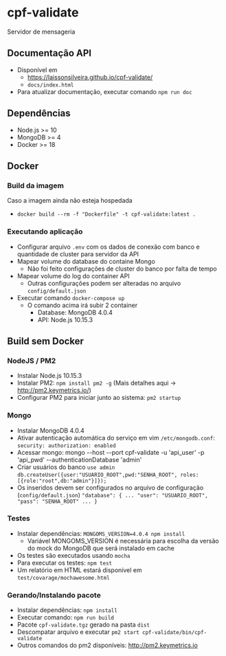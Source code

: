 
# cpf-validate

Servidor de mensageria

## Documentação API

- Disponível em
  - https://laissonsilveira.github.io/cpf-validate/
  - `docs/index.html`
- Para atualizar documentação, executar comando `npm run doc`

## Dependências

- Node.js >= 10
- MongoDB >= 4
- Docker >= 18

## Docker

### Build da imagem

Caso a imagem ainda não esteja hospedada
- `docker build --rm -f "Dockerfile" -t cpf-validate:latest .`

### Executando aplicação

- Configurar arquivo `.env` com os dados de conexão com banco e quantidade de cluster para servidor da API
- Mapear volume do database do containe Mongo
  - Não foi feito configurações de cluster do banco por falta de tempo
- Mapear volume do log do container API
  - Outras configurações podem ser alteradas no arquivo `config/default.json`
- Executar comando `docker-compose up`
  - O comando acima irá subir 2 container
    - Database: MongoDB 4.0.4
    - API: Node.js 10.15.3

## Build sem Docker

### NodeJS / PM2

- Instalar Node.js 10.15.3
- Instalar PM2: `npm install pm2 -g` (Mais detalhes aqui -> http://pm2.keymetrics.io/)
- Configurar PM2 para iniciar junto ao sistema: `pm2 startup`

### Mongo

- Instalar MongoDB 4.0.4
- Ativar autenticação automática do serviço em vim `/etc/mongodb.conf`:
  `security:
    authorization: enabled`
- Acessar mongo: mongo --host <HOSTNAME> --port <PORT> cpf-validate -u 'api_user' -p 'api_pwd' --authenticationDatabase 'admin'
- Criar usuários do banco
  `use admin`
  `db.createUser({user:"USUARIO_ROOT",pwd:"SENHA_ROOT", roles:[{role:"root",db:"admin"}]});`
- Os inseridos devem ser configurados no arquivo de configuração (`config/default.json`)
  `"database": {
    ...
    "user": "USUARIO_ROOT",
    "pass": "SENHA_ROOT"
    ...
  }`

### Testes

- Instalar dependências: `MONGOMS_VERSION=4.0.4 npm install`
  - Variável MONGOMS_VERSION é necessária para escolha da versão do mock do MongoDB que será instalado em cache
- Os testes são executados usando `mocha`
- Para executar os testes: `npm test`
- Um relatório em HTML estará disponível em `test/covarage/mochawesome.html`

### Gerando/Instalando pacote

- Instalar dependências: `npm install`
- Executar comando: `npm run build`
- Pacote `cpf-validate.tgz` gerado na pasta `dist`
- Descompatar arquivo e executar `pm2 start cpf-validate/bin/cpf-validate`
- Outros comandos do pm2 disponíveis: http://pm2.keymetrics.io
